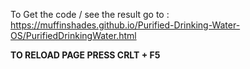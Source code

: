 To Get the code / see the result go to : https://muffinshades.github.io/Purified-Drinking-Water-OS/PurifiedDrinkingWater.html

**TO RELOAD PAGE PRESS CRLT + F5**